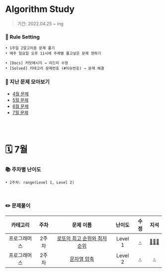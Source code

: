 # Algorithm Study
> 기간: 2022.04.25 ~ ing  

### 📌 Rule Setting
    • 1주일 2알고리즘 문제 풀기
    • 매주 일요일 오후 11시에 주제별 풀고싶은 문제 정하기

```
• [Docs] 커밋메시지 → 리드미 수정
• [Solved] 카테고리 문제번호 (#이슈번호) → 문제 해결 
```

### 👀 지난 문제 모아보기
- [4월 문제](모아보기/4월문제.md)
- [5월 문제](모아보기/5월문제.md)
- [6월 문제](모아보기/6월문제.md)
- [7월 문제](모아보기/7월문제.md)

</br></br>

# 🗓 7월
### 📚 주차별 난이도
    • 2주차: range(Level 1, Level 2)
</br>

### ✏️ 문제풀이
| 카테고리 | 주차 | 문제 이름 | 난이도 | 수정 | 지석 |  
| :----------: | :----------: | :----------: | :----------: | :----------: | :----------: | 
| 프로그래머스 | 2주차 | [로또의 최고 순위와 최저 순위](https://school.programmers.co.kr/learn/courses/30/lessons/77484) | Level 1 | [-](-) | [🙆🏻‍♂️](지석/Implementation/Programmers77484.md) |
| 프로그래머스 | 2주차 | [문자열 압축](https://school.programmers.co.kr/learn/courses/30/lessons/60057) | Level 2 | [-](-) | [-](-) |
